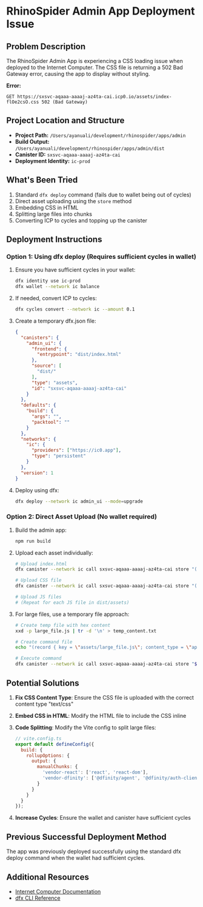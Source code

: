 # RhinoSpider Admin App Deployment Issue

## Problem Description

The RhinoSpider Admin App is experiencing a CSS loading issue when deployed to the Internet Computer. The CSS file is returning a 502 Bad Gateway error, causing the app to display without styling.

**Error:**
```
GET https://sxsvc-aqaaa-aaaaj-az4ta-cai.icp0.io/assets/index-flOe2csO.css 502 (Bad Gateway)
```

## Project Location and Structure

- **Project Path:** `/Users/ayanuali/development/rhinospider/apps/admin`
- **Build Output:** `/Users/ayanuali/development/rhinospider/apps/admin/dist`
- **Canister ID:** `sxsvc-aqaaa-aaaaj-az4ta-cai`
- **Deployment Identity:** `ic-prod`

## What's Been Tried

1. Standard `dfx deploy` command (fails due to wallet being out of cycles)
2. Direct asset uploading using the `store` method
3. Embedding CSS in HTML
4. Splitting large files into chunks
5. Converting ICP to cycles and topping up the canister

## Deployment Instructions

### Option 1: Using dfx deploy (Requires sufficient cycles in wallet)

1. Ensure you have sufficient cycles in your wallet:
   ```bash
   dfx identity use ic-prod
   dfx wallet --network ic balance
   ```

2. If needed, convert ICP to cycles:
   ```bash
   dfx cycles convert --network ic --amount 0.1
   ```

3. Create a temporary dfx.json file:
   ```json
   {
     "canisters": {
       "admin_ui": {
         "frontend": {
           "entrypoint": "dist/index.html"
         },
         "source": [
           "dist/"
         ],
         "type": "assets",
         "id": "sxsvc-aqaaa-aaaaj-az4ta-cai"
       }
     },
     "defaults": {
       "build": {
         "args": "",
         "packtool": ""
       }
     },
     "networks": {
       "ic": {
         "providers": ["https://ic0.app"],
         "type": "persistent"
       }
     },
     "version": 1
   }
   ```

4. Deploy using dfx:
   ```bash
   dfx deploy --network ic admin_ui --mode=upgrade
   ```

### Option 2: Direct Asset Upload (No wallet required)

1. Build the admin app:
   ```bash
   npm run build
   ```

2. Upload each asset individually:
   ```bash
   # Upload index.html
   dfx canister --network ic call sxsvc-aqaaa-aaaaj-az4ta-cai store "(record { key = \"index.html\"; content_type = \"text/html; charset=utf-8\"; content_encoding = \"identity\"; content = blob \"$(xxd -p dist/index.html | tr -d '\n')\" })"

   # Upload CSS file
   dfx canister --network ic call sxsvc-aqaaa-aaaaj-az4ta-cai store "(record { key = \"assets/index.flOe2csO.css\"; content_type = \"text/css\"; content_encoding = \"identity\"; content = blob \"$(xxd -p dist/assets/index.flOe2csO.css | tr -d '\n')\" })"

   # Upload JS files
   # (Repeat for each JS file in dist/assets)
   ```

3. For large files, use a temporary file approach:
   ```bash
   # Create temp file with hex content
   xxd -p large_file.js | tr -d '\n' > temp_content.txt
   
   # Create command file
   echo "(record { key = \"assets/large_file.js\"; content_type = \"application/javascript\"; content_encoding = \"identity\"; content = blob \"$(cat temp_content.txt)\" })" > temp_cmd.txt
   
   # Execute command
   dfx canister --network ic call sxsvc-aqaaa-aaaaj-az4ta-cai store "$(cat temp_cmd.txt)"
   ```

## Potential Solutions

1. **Fix CSS Content Type**: Ensure the CSS file is uploaded with the correct content type "text/css"

2. **Embed CSS in HTML**: Modify the HTML file to include the CSS inline

3. **Code Splitting**: Modify the Vite config to split large files:
   ```javascript
   // vite.config.ts
   export default defineConfig({
     build: {
       rollupOptions: {
         output: {
           manualChunks: {
             'vendor-react': ['react', 'react-dom'],
             'vendor-dfinity': ['@dfinity/agent', '@dfinity/auth-client']
           }
         }
       }
     }
   });
   ```

4. **Increase Cycles**: Ensure the wallet and canister have sufficient cycles

## Previous Successful Deployment Method

The app was previously deployed successfully using the standard dfx deploy command when the wallet had sufficient cycles.

## Additional Resources

- [Internet Computer Documentation](https://internetcomputer.org/docs/current/developer-docs/build/cdks/motoko-dfinity/asset-canister)
- [dfx CLI Reference](https://internetcomputer.org/docs/current/references/cli-reference/dfx-deploy)
